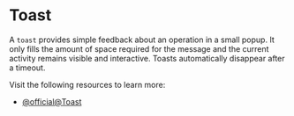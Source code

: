 # Toast

A `toast` provides simple feedback about an operation in a small popup. It only fills the amount of space required for the message and the current activity remains visible and interactive. Toasts automatically disappear after a timeout.

Visit the following resources to learn more:

- [@official@Toast](https://developer.android.com/guide/topics/ui/notifiers/toasts)
